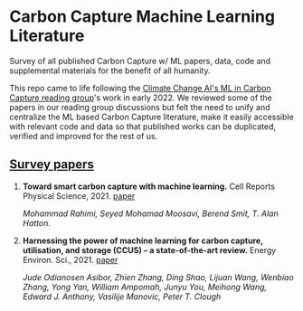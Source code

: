 # Carbon Capture Machine Learning Literature

Survey of all published Carbon Capture w/ ML papers, data, code and supplemental materials for the benefit of all humanity.

This repo came to life following the [Climate Change AI's ML in Carbon Capture reading group](https://www.climatechange.ai/)'s work in early 2022. We reviewed some of the papers in our reading group discussions but felt the need to unify and centralize the ML based Carbon Capture literature, make it easily accessible with relevant code and data so that published works can be duplicated, verified and improved for the rest of us. 

## [Survey papers](#content)

1. **Toward smart carbon capture with machine learning.** Cell Reports Physical Science, 2021. [paper](https://www.sciencedirect.com/science/article/pii/S2666386421000862)

    *Mohammad Rahimi, Seyed Mohamad Moosavi, Berend Smit, T. Alan Hatton.* 

1. **Harnessing the power of machine learning for carbon capture, utilisation, and storage (CCUS) – a state-of-the-art review.** Energy Environ. Sci., 2021. [paper](https://pubs.rsc.org/en/content/articlelanding/2021/ee/d1ee02395k)

    *Jude Odianosen Asibor, Zhien Zhang, Ding Shao, Lijuan Wang, Wenbiao Zhang, Yong Yan, William Ampomah, Junyu You, Meihong Wang, Edward J. Anthony, Vasilije Manovic, Peter T. Clough* 

